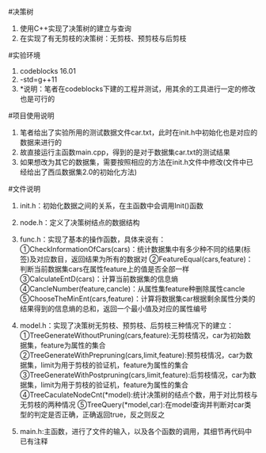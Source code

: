 ﻿#决策树
    

 1. 使用C++实现了决策树的建立与查询
 2. 在实现了有无剪枝的决策树：无剪枝、预剪枝与后剪枝


#实验环境

 1. codeblocks 16.01
 2. -std=g++11
 3. *说明：笔者在codeblocks下建的工程并测试，用其余的工具进行一定的修改也是可行的

#项目使用说明

 1. 笔者给出了实验所用的测试数据文件car.txt，此时在init.h中初始化也是对应的数据来进行的
 2. 故直接运行主函数main.cpp，得到的是对于数据集car.txt的测试结果
 3. 如果想改为其它的数据集，需要按照相应的方法在init.h文件中修改(文件中已经给出了西瓜数据集2.0的初始化方法)

#文件说明

 1. init.h：初始化数据之间的关系，在主函数中会调用Init()函数
 2. node.h：定义了决策树结点的数据结构
 3. func.h：实现了基本的操作函数，具体来说有：
        ①CheckInformationOfCars(cars)：统计数据集中有多少种不同的结果(标签)及对应数目，返回结果为所有的数据对
        ②FeatureEqual(cars,feature)：判断当前数据集cars在属性feature上的值是否全部一样
        ③CalculateEntD(cars)：计算当前数据集的信息熵
        ④CancleNumber(feature,cancle)：从属性集feature种删除属性cancle
        ⑤ChooseTheMinEnt(cars,feature)：计算将数据集car根据剩余属性分类的结果得到的信息熵的总和，返回一个最小值及对应的属性编号
 
 4. model.h：实现了决策树无剪枝、预剪枝、后剪枝三种情况下的建立：
        ①TreeGenerateWithoutPruning(cars,feature):无剪枝情况，car为初始数据集，feature为属性的集合
        ②TreeGenerateWithPrepruning(cars,limit,feature):预剪枝情况，car为数据集，limit为用于剪枝的验证机，feature为属性的集合
        ③TreeGenerateWithPostpruning(cars,limit,feature):后剪枝情况，car为数据集，limit为用于剪枝的验证机，feature为属性的集合
        ④TreeCaculateNodeCnt(*model):统计决策树的结点个数，用于对比剪枝与无剪枝的两种情况
        ⑤TreeQuery(*model,car):在model查询并判断对car类型的判定是否正确，正确返回true，反之则反之
    
 5. main.h:主函数，进行了文件的输入，以及各个函数的调用，其细节再代码中已有注释
